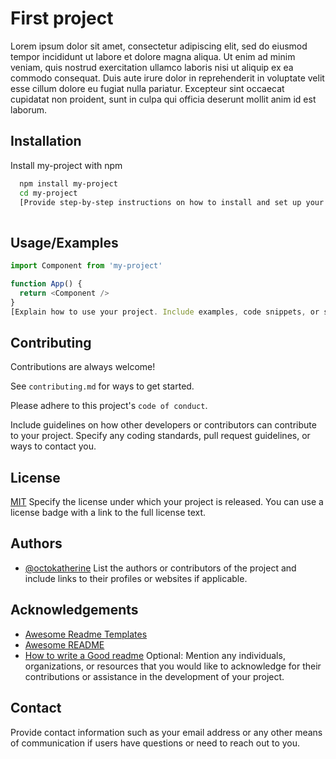 
# First project

Lorem ipsum dolor sit amet, consectetur adipiscing elit, sed do eiusmod tempor incididunt ut labore et dolore magna aliqua. Ut enim ad minim veniam, quis nostrud exercitation ullamco laboris nisi ut aliquip ex ea commodo consequat. Duis aute irure dolor in reprehenderit in voluptate velit esse cillum dolore eu fugiat nulla pariatur. Excepteur sint occaecat cupidatat non proident, sunt in culpa qui officia deserunt mollit anim id est laborum.

## Installation

Install my-project with npm

```bash
  npm install my-project
  cd my-project
  [Provide step-by-step instructions on how to install and set up your project. Include any dependencies that need to be installed, system requirements, and any other necessary information.]
  
```
    
## Usage/Examples

```javascript
import Component from 'my-project'

function App() {
  return <Component />
}
[Explain how to use your project. Include examples, code snippets, or screenshots to help users understand how to utilize your project effectively.]

```


## Contributing

Contributions are always welcome!

See `contributing.md` for ways to get started.

Please adhere to this project's `code of conduct`.

Include guidelines on how other developers or contributors can contribute to your project. Specify any coding standards, pull request guidelines, or ways to contact you.



## License

[MIT](https://choosealicense.com/licenses/mit/)
Specify the license under which your project is released. You can use a license badge with a link to the full license text.


## Authors

- [@octokatherine](https://www.github.com/octokatherine)
List the authors or contributors of the project and include links to their profiles or websites if applicable.


## Acknowledgements

 - [Awesome Readme Templates](https://awesomeopensource.com/project/elangosundar/awesome-README-templates)
 - [Awesome README](https://github.com/matiassingers/awesome-readme)
 - [How to write a Good readme](https://bulldogjob.com/news/449-how-to-write-a-good-readme-for-your-github-project)
 Optional: Mention any individuals, organizations, or resources that you would like to acknowledge for their contributions or assistance in the development of your project.


## Contact
Provide contact information such as your email address or any other means of communication if users have questions or need to reach out to you.
